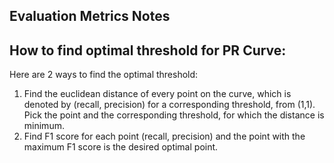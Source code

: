 ## Evaluation Metrics Notes

## How to find optimal threshold for PR Curve:
Here are 2 ways to find the optimal threshold:

1. Find the euclidean distance of every point on the curve, which is denoted by (recall, precision) for a corresponding threshold, from (1,1). Pick the point and the corresponding threshold, for which the distance is minimum.
2. Find F1 score for each point (recall, precision) and the point with the maximum F1 score is the desired optimal point.